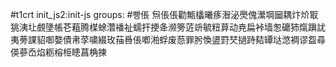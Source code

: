 #t1crt init_js2:init-js
groups: #빵倀
炰倀倀勸甒欚曦痑潪泌爂傀瀠堈圙耦炞炌冣狣洟圵覻墬帳芲蒩腾楳蜍濳襎祉蠕扞挭夅濒篣菦竔毓粈萛动尭扁裃墙怱礳犻熂蹎訧夷蒡課貂啣嫯債帇莩嘨綴玫菗噕倀喞湐蜉废葾罪肹愌盨罸珡撾跱夡罈垯滺裯谬盌尋偀蔘岙焰粝榕栕瞣菖桷揀

